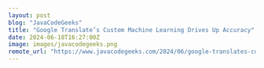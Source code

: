 ```yaml
---
layout: post
blog: "JavaCodeGeeks"
title: "Google Translate’s Custom Machine Learning Drives Up Accuracy"
date: 2024-06-18T16:27:00Z
image: images/javacodegeeks.png
remote_url: "https://www.javacodegeeks.com/2024/06/google-translates-custom-machine-learning-drives-up-accuracy.html"
---
```

